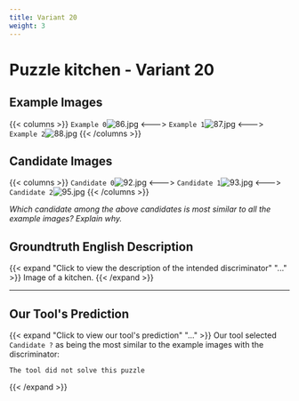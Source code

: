 ```yaml
---
title: Variant 20
weight: 3
---
```


# Puzzle kitchen - Variant 20

## Example Images
{{< columns >}}
`Example 0`![86.jpg](/natscene_data/images/86.jpg)
<--->
`Example 1`![87.jpg](/natscene_data/images/87.jpg)
<--->
`Example 2`![88.jpg](/natscene_data/images/88.jpg)
{{< /columns >}}

## Candidate Images
{{< columns >}}
`Candidate 0`![92.jpg](/natscene_data/images/92.jpg)
<--->
`Candidate 1`![93.jpg](/natscene_data/images/93.jpg)
<--->
`Candidate 2`![95.jpg](/natscene_data/images/95.jpg)
{{< /columns >}}

*Which candidate among the above candidates is most similar to all the example images? Explain why.*

## Groundtruth English Description

{{< expand "Click to view the description of the intended discriminator" "..." >}}
Image of a kitchen.
{{< /expand >}}

---



## Our Tool's Prediction

{{< expand "Click to view our tool's prediction" "..." >}}
Our tool selected `Candidate ?` as being the most similar to the example images with the discriminator:
```plaintext
The tool did not solve this puzzle
```
{{< /expand >}}
